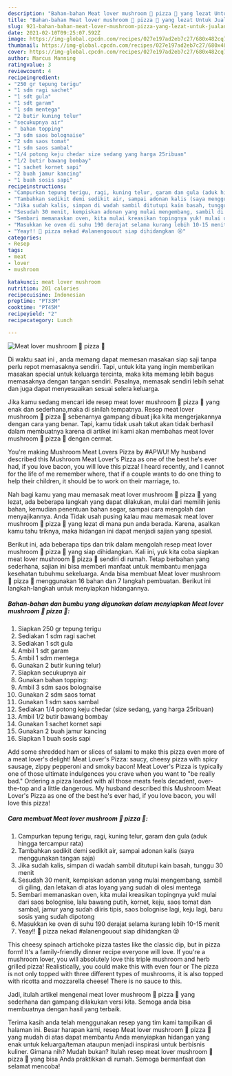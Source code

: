 ```yaml
---
description: "Bahan-bahan Meat lover mushroom 🍄 pizza 🍕 yang lezat Untuk Jualan"
title: "Bahan-bahan Meat lover mushroom 🍄 pizza 🍕 yang lezat Untuk Jualan"
slug: 921-bahan-bahan-meat-lover-mushroom-pizza-yang-lezat-untuk-jualan
date: 2021-02-10T09:25:07.592Z
image: https://img-global.cpcdn.com/recipes/027e197ad2eb7c27/680x482cq70/meat-lover-mushroom-🍄-pizza-🍕-foto-resep-utama.jpg
thumbnail: https://img-global.cpcdn.com/recipes/027e197ad2eb7c27/680x482cq70/meat-lover-mushroom-🍄-pizza-🍕-foto-resep-utama.jpg
cover: https://img-global.cpcdn.com/recipes/027e197ad2eb7c27/680x482cq70/meat-lover-mushroom-🍄-pizza-🍕-foto-resep-utama.jpg
author: Marcus Manning
ratingvalue: 3
reviewcount: 4
recipeingredient:
- "250 gr tepung terigu"
- "1 sdm ragi sachet"
- "1 sdt gula"
- "1 sdt garam"
- "1 sdm mentega"
- "2 butir kuning telur"
- "secukupnya air"
- " bahan topping"
- "3 sdm saos bolognaise"
- "2 sdm saos tomat"
- "1 sdm saos sambal"
- "1/4 potong keju chedar size sedang yang harga 25ribuan"
- "1/2 butir bawang bombay"
- "1 sachet kornet sapi"
- "2 buah jamur kancing"
- "1 buah sosis sapi"
recipeinstructions:
- "Campurkan tepung terigu, ragi, kuning telur, garam dan gula (aduk hingga tercampur rata)"
- "Tambahkan sedikit demi sedikit air, sampai adonan kalis (saya menggunakan tangan saja)"
- "Jika sudah kalis, simpan di wadah sambil ditutupi kain basah, tunggu 30 menit"
- "Sesudah 30 menit, kempiskan adonan yang mulai mengembang, sambil di giling, dan letakan di atas loyang yang sudah di olesi mentega"
- "Sembari memanaskan oven, kita mulai kreasikan topingnya yuk! mulai dari saos bolognise, lalu bawang putih, kornet, keju, saos tomat dan sambal, jamur yang sudah diiris tipis, saos bolognise lagi, keju lagi, baru sosis yang sudah dipotong"
- "Masukkan ke oven di suhu 190 derajat selama kurang lebih 10-15 menit"
- "Yeay!! 🍕 pizza nekad #alanengouout siap dihidangkan 😜"
categories:
- Resep
tags:
- meat
- lover
- mushroom

katakunci: meat lover mushroom 
nutrition: 201 calories
recipecuisine: Indonesian
preptime: "PT33M"
cooktime: "PT45M"
recipeyield: "2"
recipecategory: Lunch

---
```



![Meat lover mushroom 🍄 pizza 🍕](https://img-global.cpcdn.com/recipes/027e197ad2eb7c27/680x482cq70/meat-lover-mushroom-🍄-pizza-🍕-foto-resep-utama.jpg)

Di waktu  saat ini , anda memang dapat memesan masakan siap saji tanpa perlu repot memasaknya sendiri. Tapi, untuk kita yang ingin memberikan masakan special untuk keluarga tercinta, maka kita memang lebih bagus memasaknya dengan tangan sendiri. Pasalnya, memasak sendiri lebih sehat dan juga dapat menyesuaikan sesuai selera keluarga.

Jika kamu sedang mencari ide resep meat lover mushroom 🍄 pizza 🍕 yang enak dan sederhana,maka di sinilah tempatnya. Resep meat lover mushroom 🍄 pizza 🍕  sebenarnya gampang dibuat jika kita mengerjakannya dengan cara yang benar. Tapi, kamu tidak usah takut akan tidak berhasil dalam membuatnya 
karena di artikel ini kami akan membahas meat lover mushroom 🍄 pizza 🍕 dengan cermat.  

You&#39;re making Mushroom Meat Lovers Pizza by #APWU! My husband described this Mushroom Meat Lover&#39;s Pizza as one of the best he&#39;s ever had, if you love bacon, you will love this pizza! I heard recently, and I cannot for the life of me remember where, that if a couple wants to do one thing to help their children, it should be to work on their marriage, to.

Nah bagi kamu yang mau memasak meat lover mushroom 🍄 pizza 🍕 yang lezat, ada beberapa langkah yang dapat dilakukan, mulai dari memilih jenis bahan, kemudian penentuan bahan segar, sampai cara mengolah dan menyajikannya. Anda Tidak usah pusing kalau mau memasak meat lover mushroom 🍄 pizza 🍕 yang lezat di mana pun anda berada. Karena, asalkan kamu  tahu triknya, maka hidangan ini dapat menjadi sajian yang spesial.

Berikut ini, ada beberapa tips dan trik dalam mengolah resep meat lover mushroom 🍄 pizza 🍕 yang siap dihidangkan. Kali ini, yuk kita coba siapkan meat lover mushroom 🍄 pizza 🍕 sendiri di rumah. Tetap berbahan yang sederhana, sajian ini bisa memberi manfaat untuk membantu menjaga kesehatan tubuhmu sekeluarga. Anda bisa membuat Meat lover mushroom 🍄 pizza 🍕 menggunakan 16 bahan dan 7 langkah pembuatan. Berikut ini langkah-langkah untuk menyiapkan hidangannya.

<!--inarticleads1-->

##### Bahan-bahan dan bumbu yang digunakan dalam menyiapkan Meat lover mushroom 🍄 pizza 🍕:

1. Siapkan 250 gr tepung terigu
1. Sediakan 1 sdm ragi sachet
1. Sediakan 1 sdt gula
1. Ambil 1 sdt garam
1. Ambil 1 sdm mentega
1. Gunakan 2 butir kuning telur)
1. Siapkan secukupnya air
1. Gunakan  bahan topping:
1. Ambil 3 sdm saos bolognaise
1. Gunakan 2 sdm saos tomat
1. Gunakan 1 sdm saos sambal
1. Sediakan 1/4 potong keju chedar (size sedang, yang harga 25ribuan)
1. Ambil 1/2 butir bawang bombay
1. Gunakan 1 sachet kornet sapi
1. Gunakan 2 buah jamur kancing
1. Siapkan 1 buah sosis sapi


Add some shredded ham or slices of salami to make this pizza even more of a meat lover&#39;s delight! Meat Lover&#39;s Pizza: saucy, cheesy pizza with spicy sausage, zippy pepperoni and smoky bacon! Meat Lover&#39;s Pizza is typically one of those ultimate indulgences you crave when you want to &#34;be really bad.&#34; Ordering a pizza loaded with all those meats feels decadent, over-the-top and a little dangerous. My husband described this Mushroom Meat Lover&#39;s Pizza as one of the best he&#39;s ever had, if you love bacon, you will love this pizza! 

<!--inarticleads2-->

##### Cara membuat Meat lover mushroom 🍄 pizza 🍕:

1. Campurkan tepung terigu, ragi, kuning telur, garam dan gula (aduk hingga tercampur rata)
1. Tambahkan sedikit demi sedikit air, sampai adonan kalis (saya menggunakan tangan saja)
1. Jika sudah kalis, simpan di wadah sambil ditutupi kain basah, tunggu 30 menit
1. Sesudah 30 menit, kempiskan adonan yang mulai mengembang, sambil di giling, dan letakan di atas loyang yang sudah di olesi mentega
1. Sembari memanaskan oven, kita mulai kreasikan topingnya yuk! mulai dari saos bolognise, lalu bawang putih, kornet, keju, saos tomat dan sambal, jamur yang sudah diiris tipis, saos bolognise lagi, keju lagi, baru sosis yang sudah dipotong
1. Masukkan ke oven di suhu 190 derajat selama kurang lebih 10-15 menit
1. Yeay!! 🍕 pizza nekad #alanengouout siap dihidangkan 😜


This cheesy spinach artichoke pizza tastes like the classic dip, but in pizza form! It&#39;s a family-friendly dinner recipe everyone will love. If you&#39;re a mushroom lover, you will absolutely love this triple mushroom and herb grilled pizza! Realistically, you could make this with even four or The pizza is not only topped with three different types of mushrooms, it is also topped with ricotta and mozzarella cheese! There is no sauce to this. 

Jadi, itulah artikel mengenai  meat lover mushroom 🍄 pizza 🍕  yang sederhana dan gampang dilakukan versi kita. Semoga anda bisa membuatnya dengan hasil yang terbaik. 

Terima kasih anda telah menggunakan resep yang tim kami tampilkan di halaman ini. Besar harapan kami, resep  Meat lover mushroom 🍄 pizza 🍕 yang mudah di atas dapat membantu Anda menyiapkan hidangan yang enak untuk keluarga/teman ataupun menjadi inspirasi untuk berbisnis kuliner. Gimana nih? Mudah bukan? Itulah resep meat lover mushroom 🍄 pizza 🍕 yang bisa Anda praktikkan di rumah. Semoga bermanfaat dan selamat mencoba!

